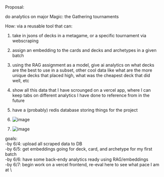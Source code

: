Proposal:

do analytics on major Magic: the Gathering tournaments

How:
via a reusable tool that can:
1. take in jsons of decks in a metagame, or a specific tournament via webscraping
2. assign an embedding to the cards and decks and archetypes in a given batch
3. using the RAG assignment as a model, give ai analytics on what decks are the best to use in a subset, other cool data like what are the more unique decks that placed high, what was the cheapest deck that did well, etc
4. show all this data that I have scrounged on a vercel app, where I can keep tabs on different analytics I have done to reference from in the future
5. have a (probably) redis database storing things for the project

6. ![image](https://github.com/user-attachments/assets/bd56cda2-f825-41e6-b132-a13612a6c207)
7. ![image](https://github.com/user-attachments/assets/e307eba7-a34e-41df-9ca7-7bb56b064a82)


goals: \
-by 6/4: upload all scraped data to DB \
-by 6/5: get embeddings going for deck, card, and archetype for my first batch \
-by 6/6: have some back-endy analytics ready using RAG/embeddings \
-by 6/7: begin work on a vercel frontend, re-eval here to see what pace I am at \
